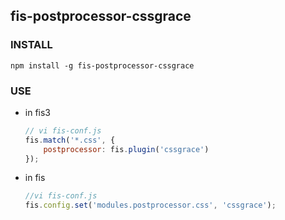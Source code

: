 ## fis-postprocessor-cssgrace

### INSTALL

```
npm install -g fis-postprocessor-cssgrace
```

### USE

- in fis3
    
    ```js
    // vi fis-conf.js
    fis.match('*.css', {
        postprocessor: fis.plugin('cssgrace')
    });
    ```

- in fis

    ```js
    //vi fis-conf.js
    fis.config.set('modules.postprocessor.css', 'cssgrace');
    ```
